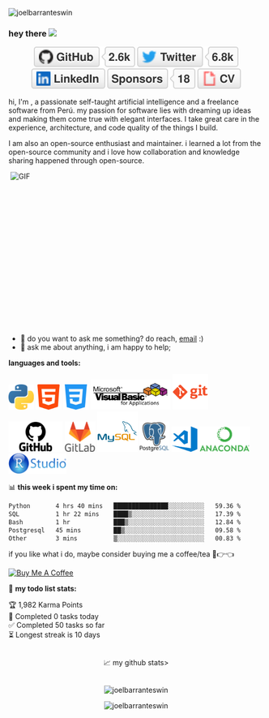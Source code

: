 
![joelbarranteswin](https://visitor-badge.glitch.me/badge?page_id=joelbarranteswin.joelbarranteswin)

### hey there <img src="https://media.giphy.com/media/hvRJCLFzcasrR4ia7z/giphy.gif" width="25px">


<p align="center">
	<a href="https://github.com/joelbarranteswin"><img src="imgs/github.svg" alt="GitHub"></a>
  <a href="https://twitter.com/TerryTangYuan"><img src="imgs/twitter.svg" alt="Twitter"></a>
	<a href="https://www.linkedin.com"><img src="imgs/linkedin.svg" alt="LinkedIn"></a>
	<a href="https://github.com/joelbarranteswin"><img src="imgs/sponsors.svg" alt="Sponsors"></a>
  <a href="https://github.com/joelbarranteswin"><img src="imgs/cv.svg" alt="Curriculum Vitae"></a>
</p>

hi, I'm , a passionate self-taught artificial intelligence and a freelance software from Perú. 
my passion for software lies with dreaming up ideas and making them come true with elegant interfaces. I take great care in the experience, architecture, and code quality of the things I build.

I am also an open-source enthusiast and maintainer. i learned a lot from the open-source community and i love how collaboration and knowledge sharing happened through open-source.
 

  <img align="right" alt="GIF" src="https://github.com/abhisheknaiidu/abhisheknaiidu/blob/master/code.gif?raw=true" width="500" height="320" />
  
- 💼 do you want to ask me something? do reach, [email](mailto:joelbarrantespalacios@gmail.com) :)
- 💬 ask me about anything, i am happy to help;


**languages and tools:**  

<a href="https://www.python.org/" title="Python"><img height="50" src="icons/python.png" /></a>
<a href="https://www.python.org/" title="Html"><img height="50" src="icons/html.png" /></a>
<a href="https://www.python.org/" title="css"><img height="50" src="icons/css.png" /></a>
<a href="https://www.python.org/" title="vba"><img height="60" src="icons/vba.png" /></a>
<a href="https://git-scm.com/" title="Git"><img height="70" src="icons/git.png" /></a>
<a href="https://github.com/" title="GitHub"><img height="60" src="icons/github.png" /></a>
<a href="https://gitlab.com/" title="GitLab"><img height="60" src="icons/gitlab.png" /></a>
<a href="https://www.mysql.com/" title="MySQL"><img height="80"  src="icons/mysql.png" /></a>
<a href="https://www.mysql.com/" title="Postgresql"><img height="60" src="icons/postgresql.png" /></a>
<a href="https://code.visualstudio.com/" title="Visual Studio Code"><img height="50" src="icons/vscode.png" /></a>
<a href="https://code.visualstudio.com/" title="anaconda naviagtor"><img height="50" src="icons/anaconda.png" /></a>
<a href="https://code.visualstudio.com/" title="R studio"><img height="40" src="icons/rstudio.png" /></a>



📊 **this week i spent my time on:**
<!--START_SECTION:waka-->
```text                                             
Python       4 hrs 40 mins   ███████████████░░░░░░░░░░   59.36 % 
SQL          1 hr 22 mins    ████▒░░░░░░░░░░░░░░░░░░░░   17.39 % 
Bash         1 hr            ███▒░░░░░░░░░░░░░░░░░░░░░   12.84 % 
Postgresql   45 mins         ██▒░░░░░░░░░░░░░░░░░░░░░░   09.58 % 
Other        3 mins          ▒░░░░░░░░░░░░░░░░░░░░░░░░   00.83 % 
```
<!--END_SECTION:waka-->

if you like what i do, maybe consider buying me a coffee/tea 🥺👉👈

<a href="https://github.com/joelbarranteswin" target="_blank"><img src="https://cdn.buymeacoffee.com/buttons/v2/default-red.png" alt="Buy Me A Coffee" width="150" ></a>

🚧 **my todo list stats:**
<!-- TODO-IST:START -->
🏆  1,982 Karma Points           
🌸  Completed 0 tasks today           
✅  Completed 50 tasks so far           
⏳  Longest streak is 10 days
<!-- TODO-IST:END -->
<br />
<center>
  📈 my github stats> <br /><br />
<center>


<p align="center"> <img src="https://github-readme-stats.vercel.app/api/top-langs/?username=joelbarranteswin&layout=compact&theme=gruvbox_light" alt="joelbarranteswin" />


<p align="center"> <img src="https://github-readme-stats.vercel.app/api?username=joelbarranteswin&show_icons=true&theme=gruvbox_light" alt="joelbarranteswin" />



